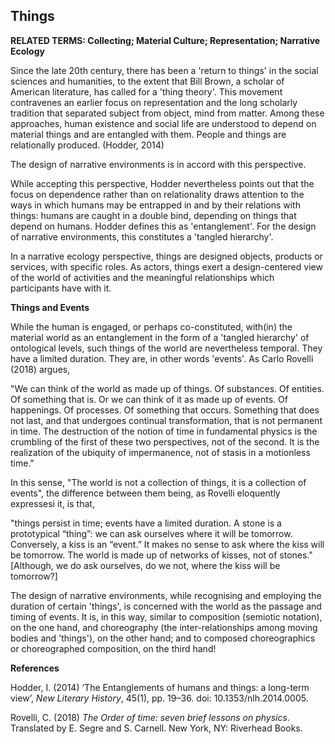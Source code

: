 ## Things

**RELATED TERMS: Collecting; Material Culture; Representation; Narrative Ecology**

Since the late 20th century, there has been a 'return to things' in the social sciences and humanities, to the extent that Bill Brown, a scholar of American literature, has called for a 'thing theory'. This movement contravenes an earlier focus on representation and the long scholarly tradition that separated subject from object, mind from matter. Among these  approaches, human existence and social life are understood to depend on material things and are entangled with them. People and things are relationally produced. (Hodder, 2014)

The design of narrative environments is in accord with this perspective.

While accepting this perspective, Hodder nevertheless points out that the focus on dependence rather than on relationality draws attention to the ways in which humans may be entrapped in and by their relations with things: humans are caught in a double bind, depending on things that depend on humans. Hodder defines this as 'entanglement'. For the design of narrative environments, this constitutes a 'tangled hierarchy'.

In a narrative ecology perspective, things are designed objects, products or services, with specific roles. As actors, things exert a design-centered view of the world of activities and the meaningful relationships which participants have with it.

**Things and Events**

While the human is engaged, or perhaps co-constituted, with(in) the material world as an entanglement in the form of a 'tangled hierarchy' of ontological levels, such things of the world are nevertheless temporal. They have a limited duration. They are, in other words 'events'. As Carlo Rovelli (2018) argues, 

"We can think of the world as made up of things. Of substances. Of entities. Of something that is. Or we can think of it as made up of events. Of happenings. Of processes. Of something that occurs. Something that does not last, and that undergoes continual transformation, that is not permanent in time. The destruction of the notion of time in fundamental physics is the crumbling of the first of these two perspectives, not of the second. It is the realization of the ubiquity of impermanence, not of stasis in a motionless time."

In this sense, "The world is not a collection of things, it is a collection of events", the difference between them being, as Rovelli eloquently expressesi it, is that,  

"things persist in time; events have a limited duration. A stone is a prototypical “thing”: we can ask ourselves where it will be tomorrow. Conversely, a kiss is an “event.” It makes no sense to ask where the kiss will be tomorrow. The world is made up of networks of kisses, not of stones." [Although, we do ask ourselves, do we not, where the kiss will be tomorrow?]

The design of narrative environments, while recognising and employing the duration of certain 'things', is concerned with the world as the passage and timing of events. It is, in this way, similar to composition (semiotic notation), on the one hand, and choreography (the inter-relationships among moving bodies and 'things'), on the other hand; and to composed choreographics or choreographed composition, on the third hand!

**References**

Hodder, I. (2014) ‘The Entanglements of humans and things: a long-term view’, _New Literary History_, 45(1), pp. 19–36. doi: 10.1353/nlh.2014.0005.

Rovelli, C. (2018) _The Order of time: seven brief lessons on physics_. Translated by E. Segre and S. Carnell. New York, NY: Riverhead Books.

